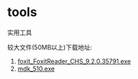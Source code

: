 # tools
实用工具

较大文件(50MB以上)下载地址:

1. [foxit_FoxitReader_CHS_9.2.0.35791.exe](https://s3.cn-northwest-1.amazonaws.com.cn/step/tools/foxit_FoxitReader_CHS_9.2.0.35791.exe)
2. [mdk_510.exe](https://s3.cn-northwest-1.amazonaws.com.cn/step/tools/%E8%BD%AF%E4%BB%B6%E5%BC%80%E5%8F%91%E7%8E%AF%E5%A2%83%E4%B8%8E%E9%A9%B1%E5%8A%A8/%E5%BC%80%E5%8F%91%E7%8E%AF%E5%A2%83MDK5/mdk_510.exe)
